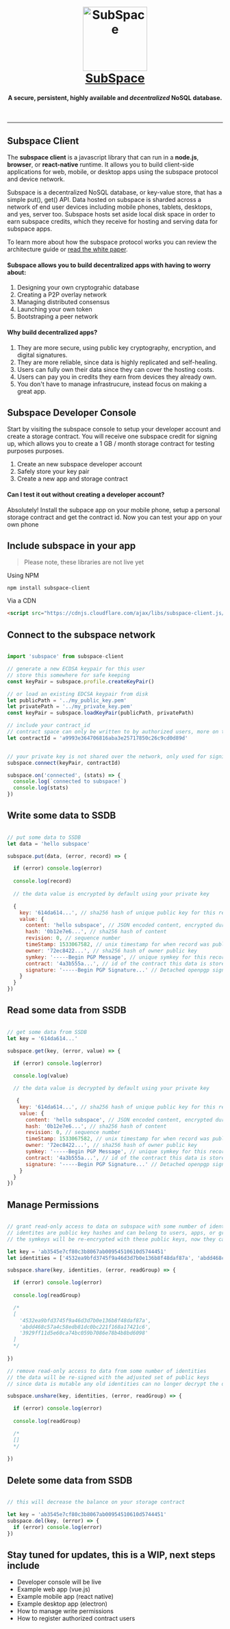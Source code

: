 <h1 align="center">
  <br>
  <img src="https://raw.githubusercontent.com/subspace/subspace.github.io/master/subspace.png" alt="SubSpace" width="150">
  <br>
  <a href="https://getsubspace.io">SubSpace</a>
  <br>
  <h4 align="center">A secure, persistent, highly available and <span style='font-style:italic'>decentralized</span> NoSQL database.</h4>
  <br>
</h1>
<hr>

## Subspace Client

The **subspace client** is a javascript library that can run in a **node.js**, **browser**, or **react-native** runtime.  It allows you to build client-side applications for web, mobile, or desktop apps using the subspace protocol and device network.

Subspace is a decentralized NoSQL database, or key-value store, that has a simple put(), get() API. Data hosted on subspace is sharded across a network of end user devices including mobile phones, tablets, desktops, and yes, server too.  Subspace hosts set aside local disk space in order to earn subspace credits, which they receive for hosting and serving data for subspace apps.  

To learn more about how the subspace protocol works you can review the architecture guide or [read the white paper](https://subspace.github.io/paper/).

#### Subspace allows you to build decentralized apps with having to worry about:

1. Designing your own cryptograhic database
2. Creating a P2P overlay network
3. Managing distributed consensus
4. Launching your own token
5. Bootstraping a peer network

#### Why build decentralized apps?  

1. They are more secure, using public key cryptography, encryption, and digital signatures.
2. They are more reliable, since data is highly replicated and self-healing.
3. Users can fully own their data since they can cover the hosting costs.
4. Users can pay you in credits they earn from devices they already own.
5. You don't have to manage infrastrucure, instead focus on making a great app. 

## Subspace Developer Console

Start by visiting the subspace console to setup your developer account and create a storage contract.  You will receive one subspace credit for signing up, which allows you to create a 1 GB / month storage contract for testing purposes purposes. 

1. Create an new subspace developer account
2. Safely store your key pair
3. Create a new app and storage contract

#### Can I test it out without creating a developer account?

Absolutely!  Install the subpace app on your mobile phone, setup a personal storage contract and get the contract id.  Now you can test your app on your own phone

## Include subspace in your app

> Please note, these libraries are not live yet

Using NPM

```
npm install subspace-client
```

Via a CDN

```html
<script src="https://cdnjs.cloudflare.com/ajax/libs/subspace-client.js/1.0/subspace-client.min.js"></script>
```

## Connect to the subspace network

```javascript

import 'subspace' from subspace-client

// generate a new ECDSA keypair for this user
// store this somewhere for safe keeping
const keyPair = subspace.profile.createKeyPair()

// or load an existing EDCSA keypair from disk
let publicPath = '../my_public_key.pem'
let privatePath = '../my_private_key.pem'
const keyPair = subspace.loadKeyPair(publicPath, privatePath)

// include your contract_id 
// contract space can only be written to by authorized users, more on this later
let contractId = 'a9993e364706816aba3e25717850c26c9cd0d89d' 


// your private key is not shared over the network, only used for signing requests locally and encrypting symmetric keys
subspace.connect(keyPair, contractId)

subspace.on('connected', (stats) => {
  console.log(`connected to subspace!`)
  console.log(stats)
})
```

## Write some data to SSDB

```javascript

// put some data to SSDB 
let data = 'hello subspace'

subspace.put(data, (error, record) => {

  if (error) console.log(error)
  
  console.log(record)
  
  // the data value is encrypted by default using your private key 

  {
    key: '614da614...', // sha256 hash of unique public key for this record
    value: {
      content: 'hello subspace', // JSON encoded content, encrypted during storage and transit using symkey
      hash: '0b12e7e6...', // sha256 hash of content  
      revision: 0, // sequence number
      timeStamp: 1533067582, // unix timestamp for when record was published
      owner: '72ec8422...', // sha256 hash of owner public key
      symkey: '-----Begin PGP Message', // unique symkey for this record, encrypted with owner's private key 
      contract: '4a3b555a...', // id of the contract this data is stored under
      signature: '-----Begin PGP Signature...' // Detached openpgp signature with owner's public key
    }
  }
})
```

## Read some data from SSDB

```javascript

// get some data from SSDB
let key = '614da614...'

subspace.get(key, (error, value) => {

  if (error) console.log(error)
  
  console.log(value)

  // the data value is decrypted by default using your private key 

   {
    key: '614da614...', // sha256 hash of unique public key for this record
    value: {
      content: 'hello subspace', // JSON encoded content, encrypted during storage and transit using symkey
      hash: '0b12e7e6...', // sha256 hash of content  
      revision: 0, // sequence number
      timeStamp: 1533067582, // unix timestamp for when record was published
      owner: '72ec8422...', // sha256 hash of owner public key
      symkey: '-----Begin PGP Message', // unique symkey for this record, encrypted with owner's private key 
      contract: '4a3b555a...', // id of the contract this data is stored under
      signature: '-----Begin PGP Signature...' // Detached openpgp signature with owner's public key
    }
  }
})
```

## Manage Permissions

```javascript

// grant read-only access to data on subspace with some number of identites 
// identites are public key hashes and can belong to users, apps, or groups 
// the symkeys will be re-encrypted with these public keys, now they can decrypt the data on get() 

let key = 'ab3545e7cf80c3b8067ab00954510610d5744451'
let identities = ['4532ea9bfd3745f9a46d3d7b0e136b8f48daf87a', 'abdd468c57a4c58edb81dc0bc221f168a17421c6', '3929ff11d5e60ca74bc059b7086e78b4b8bd6098']

subspace.share(key, identities, (error, readGroup) => {

  if (error) console.log(error)
  
  console.log(readGroup)

  /*
  [
    '4532ea9bfd3745f9a46d3d7b0e136b8f48daf87a', 
    'abdd468c57a4c58edb81dc0bc221f168a17421c6', 
    '3929ff11d5e60ca74bc059b7086e78b4b8bd6098'
  ]
  */
 
})

// remove read-only access to data from some number of identities
// the data will be re-signed with the adjusted set of public keys
// since data is mutable any old identities can no longer decrypt the data they read from SSDB

subspace.unshare(key, identities, (error, readGroup) => {

  if (error) console.log(error)
  
  console.log(readGroup)

  /*
  []
  */
  
}) 

```

## Delete some data from SSDB

```javascript

// this will decrease the balance on your storage contract

let key = 'ab3545e7cf80c3b8067ab00954510610d5744451'
subspace.del(key, (error) => {
  if (error) console.log(error)
})

```

## Stay tuned for updates, this is a WIP, next steps include

* Developer console will be live
* Example web app (vue.js)
* Example mobile app (react native)
* Example desktop app (electron)
* How to manage write permissions
* How to register authorized contract users

